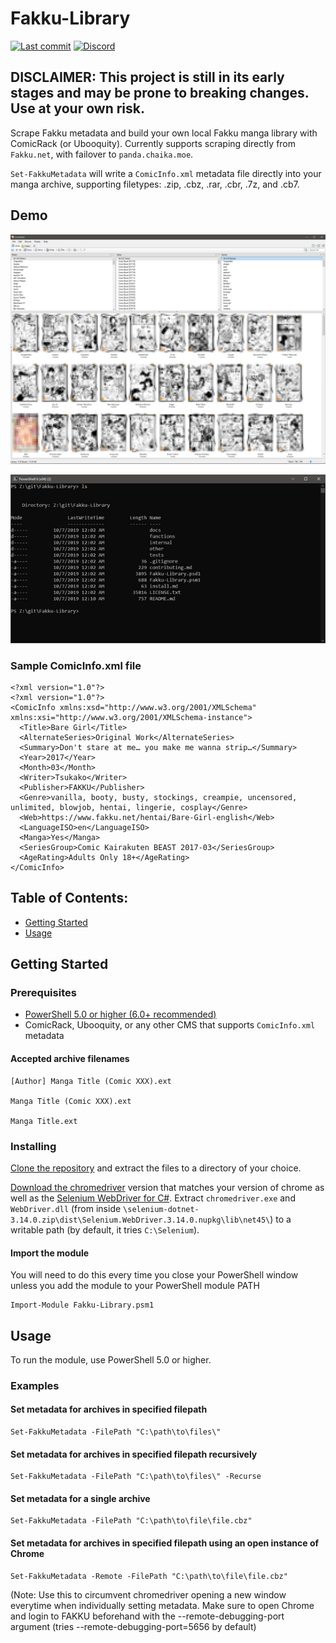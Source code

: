 # Fakku-Library

[![Last commit](https://img.shields.io/github/last-commit/jvlflame/Fakku-Library?style=flat-square)](https://github.com/jvlflame/Fakku-Library/commits/master)
[![Discord](https://img.shields.io/discord/608449512352120834?style=flat-square)](https://discord.gg/K2Yjevk)

## **DISCLAIMER: This project is still in its early stages and may be prone to breaking changes. Use at your own risk.**

Scrape Fakku metadata and build your own local Fakku manga library with ComicRack (or Ubooquity).
Currently supports scraping directly from `Fakku.net`, with failover to `panda.chaika.moe`.

`Set-FakkuMetadata` will write a `ComicInfo.xml` metadata file directly into your manga archive,
supporting filetypes: .zip, .cbz, .rar, .cbr, .7z, and .cb7.

## Demo

![Demo-ComicRack](/other/demo-comicrack.jpg)

![Demo-Gif](/other/demo-usage.gif)

### Sample ComicInfo.xml file

```
<?xml version="1.0"?>
<?xml version="1.0"?>
<ComicInfo xmlns:xsd="http://www.w3.org/2001/XMLSchema" xmlns:xsi="http://www.w3.org/2001/XMLSchema-instance">
  <Title>Bare Girl</Title>
  <AlternateSeries>Original Work</AlternateSeries>
  <Summary>Don't stare at me… you make me wanna strip…</Summary>
  <Year>2017</Year>
  <Month>03</Month>
  <Writer>Tsukako</Writer>
  <Publisher>FAKKU</Publisher>
  <Genre>vanilla, booty, busty, stockings, creampie, uncensored, unlimited, blowjob, hentai, lingerie, cosplay</Genre>
  <Web>https://www.fakku.net/hentai/Bare-Girl-english</Web>
  <LanguageISO>en</LanguageISO>
  <Manga>Yes</Manga>
  <SeriesGroup>Comic Kairakuten BEAST 2017-03</SeriesGroup>
  <AgeRating>Adults Only 18+</AgeRating>
</ComicInfo>
```

## Table of Contents:

- [Getting Started](#Getting-Started)
- [Usage](#Usage)

## Getting Started

### Prerequisites

- [PowerShell 5.0 or higher (6.0+ recommended)](<(https://github.com/PowerShell/PowerShell)>)
- ComicRack, Ubooquity, or any other CMS that supports `ComicInfo.xml` metadata

#### Accepted archive filenames

```
[Author] Manga Title (Comic XXX).ext

Manga Title (Comic XXX).ext

Manga Title.ext
```

### Installing

[Clone the repository](https://github.com/jvlflame/Fakku-Library/archive/master.zip) and extract the
files to a directory of your choice.

[Download the chromedriver](https://chromedriver.chromium.org/downloads) version that matches your version of chrome as well as the [Selenium WebDriver for C#](https://goo.gl/uJJ5Sc). Extract `chromedriver.exe` and `WebDriver.dll` (from inside `\selenium-dotnet-3.14.0.zip\dist\Selenium.WebDriver.3.14.0.nupkg\lib\net45\`) to a writable path (by default, it tries `C:\Selenium`).

#### Import the module

You will need to do this every time you close your PowerShell window unless you add the module to
your PowerShell module PATH

```
Import-Module Fakku-Library.psm1
```

## Usage

To run the module, use PowerShell 5.0 or higher.

### Examples

#### Set metadata for archives in specified filepath

```
Set-FakkuMetadata -FilePath "C:\path\to\files\"
```

#### Set metadata for archives in specified filepath recursively

```
Set-FakkuMetadata -FilePath "C:\path\to\files\" -Recurse
```

#### Set metadata for a single archive

```
Set-FakkuMetadata -FilePath "C:\path\to\file\file.cbz"
```

#### Set metadata for archives in specified filepath using an open instance of Chrome

```
Set-FakkuMetadata -Remote -FilePath "C:\path\to\file\file.cbz"
```

(Note: Use this to circumvent chromedriver opening a new window everytime when individually setting metadata. Make sure to open Chrome and login to FAKKU beforehand with the --remote-debugging-port argument (tries --remote-debugging-port=5656 by default)
